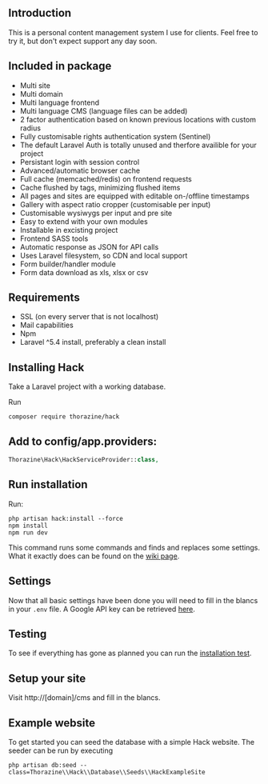 ## Introduction
This is a personal content management system I use for clients.
Feel free to try it, but don't expect support any day soon. 


## Included in package

- Multi site
- Multi domain
- Multi language frontend
- Multi language CMS (language files can be added)
- 2 factor authentication based on known previous locations with custom radius
- Fully customisable rights authentication system (Sentinel)
- The default Laravel Auth is totally unused and therfore availible for your project
- Persistant login with session control
- Advanced/automatic browser cache
- Full cache (memcached/redis) on frontend requests 
- Cache flushed by tags, minimizing flushed items 
- All pages and sites are equipped with editable on-/offline timestamps
- Gallery with aspect ratio cropper (customisable per input)
- Customisable wysiwygs per input and pre site
- Easy to extend with your own modules
- Installable in excisting project
- Frontend SASS tools
- Automatic response as JSON for API calls
- Uses Laravel filesystem, so CDN and local support
- Form builder/handler module
- Form data download as xls, xlsx or csv


## Requirements
- SSL (on every server that is not localhost)
- Mail capabilities
- Npm
- Laravel ^5.4 install, preferably a clean install


## Installing Hack
Take a Laravel project with a working database.

Run
```
composer require thorazine/hack
```


## Add to config/app.providers:

```php
Thorazine\Hack\HackServiceProvider::class,
```

## Run installation
Run:
```
php artisan hack:install --force
npm install
npm run dev
```

This command runs some commands and finds and replaces some settings. What it exactly does can be found on the 
[wiki page](https://github.com/Thorazine/hack/wiki/Manual-installation-and-setup).


## Settings
Now that all basic settings have been done you will need to fill in the blancs in your ```.env``` file.
A Google API key can be retrieved [here](https://developers.google.com/maps/documentation/javascript/get-api-key).


## Testing
To see if everything has gone as planned you can run the [installation test](https://github.com/Thorazine/hack/wiki/testing). 


## Setup your site
Visit http://[domain]/cms and fill in the blancs.


## Example website
To get started you can seed the database with a simple Hack website. The seeder can be run by executing
```
php artisan db:seed --class=Thorazine\\Hack\\Database\\Seeds\\HackExampleSite
```
